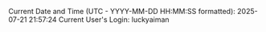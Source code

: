 Current Date and Time (UTC - YYYY-MM-DD HH:MM:SS formatted): 2025-07-21 21:57:24
Current User's Login: luckyaiman
